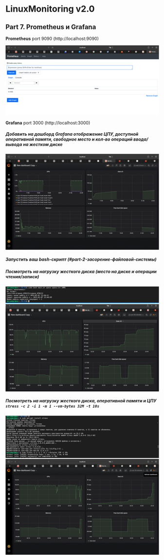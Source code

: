 # LinuxMonitoring v2.0

## Part 7. **Prometheus** и **Grafana**
**Prometheus** port 9090 (http://localhost:9090)

![на скрине указан прометей](screenshot_1.png)

**Grafana** port 3000 (http://localhost:3000)
##### Добавить на дашборд **Grafana** отображение ЦПУ, доступной оперативной памяти, свободное место и кол-во операций ввода/вывода на жестком диске

![на скрине указан дашборд](screenshot_2.png)

##### Запустить ваш bash-скрипт (#part-2-засорение-файловой-системы)
##### Посмотреть на нагрузку жесткого диска (место на диске и операции чтения/записи)

![на скрине указан запуск скрипта](screenshot_3.png)
![на скрине указан дашборд нагрузка](screenshot_4.png)

##### Посмотреть на нагрузку жесткого диска, оперативной памяти и ЦПУ `stress -c 2 -i 1 -m 1 --vm-bytes 32M -t 10s`

![на скрине указана установка и запуск stress](screenshot_5.png)
![на скрине указан нагрузка на дашборд](screenshot_6.png)